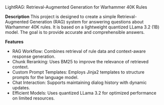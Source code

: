 LightRAG: Retrieval-Augmented Generation for Warhammer 40K Rules

**Description**
This project is designed to create a simple Retrieval-Augmented Generation (RAG) system for answering questions about Warhammer 40K rules. It is based on a lightweight quantized LLama 3.2 (1B) model. The goal is to provide accurate and comprehensible answers.

**Features**
- RAG Workflow: Combines retrieval of rule data and context-aware response generation.
- Chunk Reranking: Uses BM25 to improve the relevance of retrieved context.
- Custom Prompt Templates: Employs Jinja2 templates to structure prompts for the language model.
- Chat Interaction: Supports maintaining dialog history with dynamic updates.
- Efficient Models: Uses quantized LLama 3.2 for optimized performance on limited resources.
